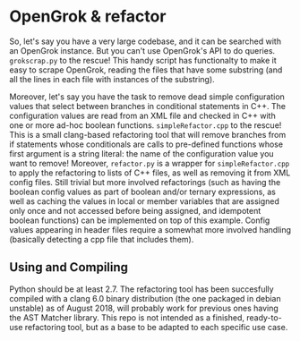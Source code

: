 # OpenGrok & refactor #

So, let's say you have a very large codebase, and it can be searched with an OpenGrok instance. But you can't use OpenGrok's API to do queries. `grokscrap.py` to the rescue! This handy script has functionalty to make it easy to scrape OpenGrok, reading the files that have some substring (and all the lines in each file with instances of the substring).

Moreover, let's say you have the task to remove dead simple configuration values that select between branches in conditional statements in C++. The configuration values are read from an XML file and checked in C++ with one or more ad-hoc boolean functions. `simpleRefactor.cpp` to the rescue! This is a small clang-based refactoring tool that will remove branches from if statements whose conditionals are calls to pre-defined functions whose first argument is a string literal: the name of the configuration value you want to remove! Moreover, `refactor.py` is a wrapper for `simpleRefactor.cpp` to apply the refactoring to lists of C++ files, as well as removing it from XML config files. Still trivial but more involved refactorings (such as having the boolean config values as part of boolean and/or ternary expressions, as well as caching the values in local or member variables that are assigned only once and not accessed before being assigned, and idempotent boolean functions) can be implemented on top of this example. Config values appearing in header files require a somewhat more involved handling (basically detecting a cpp file that includes them).

## Using and Compiling ##

Python should be at least 2.7. The refactoring tool has been succesfully compiled with a clang 6.0 binary distribution (the one packaged in debian unstable) as of August 2018, will probably work for previous ones having the AST Matcher library. This repo is not intended as a finished, ready-to-use refactoring tool, but as a base to be adapted to each specific use case.

